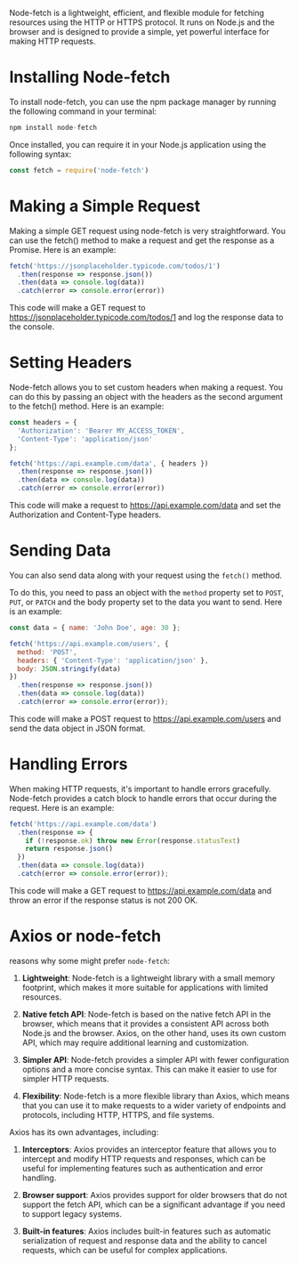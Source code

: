 Node-fetch is a lightweight, efficient, and flexible module for fetching resources using the HTTP or HTTPS protocol. It runs on Node.js and the browser and is designed to provide a simple, yet powerful interface for making HTTP requests.

# Installing Node-fetch

To install node-fetch, you can use the npm package manager by running the following command in your terminal:

```sql
npm install node-fetch
```

Once installed, you can require it in your Node.js application using the following syntax:

```javascript
const fetch = require('node-fetch')
```

# Making a Simple Request
Making a simple GET request using node-fetch is very straightforward. You can use the fetch() method to make a request and get the response as a Promise. Here is an example:

```javascript
fetch('https://jsonplaceholder.typicode.com/todos/1')
  .then(response => response.json())
  .then(data => console.log(data))
  .catch(error => console.error(error))
```

This code will make a GET request to https://jsonplaceholder.typicode.com/todos/1 and log the response data to the console.

# Setting Headers
Node-fetch allows you to set custom headers when making a request. You can do this by passing an object with the headers as the second argument to the fetch() method. Here is an example:

```javascript
const headers = {
  'Authorization': 'Bearer MY_ACCESS_TOKEN',
  'Content-Type': 'application/json'
};

fetch('https://api.example.com/data', { headers })
  .then(response => response.json())
  .then(data => console.log(data))
  .catch(error => console.error(error))
```

This code will make a request to https://api.example.com/data and set the Authorization and Content-Type headers.

# Sending Data

You can also send data along with your request using the `fetch()` method.

To do this, you need to pass an object with the `method` property set to `POST`, `PUT`, or `PATCH` and the body property set to the data you want to send. Here is an example:

```javascript
const data = { name: 'John Doe', age: 30 };

fetch('https://api.example.com/users', {
  method: 'POST',
  headers: { 'Content-Type': 'application/json' },
  body: JSON.stringify(data)
})
  .then(response => response.json())
  .then(data => console.log(data))
  .catch(error => console.error(error));
```

This code will make a POST request to https://api.example.com/users and send the data object in JSON format.


# Handling Errors
When making HTTP requests, it's important to handle errors gracefully. Node-fetch provides a catch block to handle errors that occur during the request. Here is an example:

```javascript
fetch('https://api.example.com/data')
  .then(response => {
    if (!response.ok) throw new Error(response.statusText)
    return response.json()
  })
  .then(data => console.log(data))
  .catch(error => console.error(error));

```
This code will make a GET request to https://api.example.com/data and throw an error if the response status is not 200 OK.

# Axios or node-fetch
reasons why some might prefer `node-fetch`:

1. **Lightweight**: Node-fetch is a lightweight library with a small memory footprint, which makes it more suitable for applications with limited resources.

2. **Native fetch API**: Node-fetch is based on the native fetch API in the browser, which means that it provides a consistent API across both Node.js and the browser. Axios, on the other hand, uses its own custom API, which may require additional learning and customization.

3. **Simpler API**: Node-fetch provides a simpler API with fewer configuration options and a more concise syntax. This can make it easier to use for simpler HTTP requests.

4. **Flexibility**: Node-fetch is a more flexible library than Axios, which means that you can use it to make requests to a wider variety of endpoints and protocols, including HTTP, HTTPS, and file systems.

Axios has its own advantages, including:

1. **Interceptors**: Axios provides an interceptor feature that allows you to intercept and modify HTTP requests and responses, which can be useful for implementing features such as authentication and error handling.

2. **Browser support**: Axios provides support for older browsers that do not support the fetch API, which can be a significant advantage if you need to support legacy systems.

3. **Built-in features**: Axios includes built-in features such as automatic serialization of request and response data and the ability to cancel requests, which can be useful for complex applications.